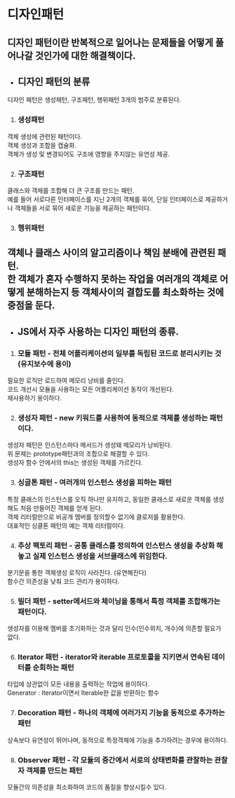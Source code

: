 # 디자인패턴

디자인 패턴이란 반복적으로 일어나는 문제들을 어떻게 풀어나갈 것인가에 대한 해결책이다.
---

- ## 디자인 패턴의 분류
디자인 패턴은 생성패턴, 구조패턴, 행위패턴 3개의 범주로 분류된다.

1. ### 생성패턴
객체 생성에 관련된 패턴이다.  
객체 생성과 조합을 캡슐화.   
객체가 생성 및 변경되어도 구조에 영향을 주지않는 유연성 제공.  

2. ### 구조패턴
클래스와 객체를 조합해 더 큰 구조를 만드는 패턴.  
예를 들어 서로다른 인터페이스를 지닌 2개의 객체를 묶어, 단일 인터페이스로 제공하거나 객체들을 서로 묶어 새로운 기능을 제공하는 패턴이다.  

3. ### 행위패턴
객체나 클래스 사이의 알고리즘이나 책임 분배에 관련된 패턴.  
한 객체가 혼자 수행하지 못하는 작업을 여러개의 객체로 어떻게 분해하는지 등 객체사이의 결합도를 최소화하는 것에 중점을 둔다.
---

- ## JS에서 자주 사용하는 디자인 패턴의 종류.
1. ### 모듈 패턴 - 전체 어플리케이션의 일부를 독립된 코드로 분리시키는 것 (유지보수에 용이)
필요한 로직만 로드하여 메모리 낭비를 줄인다.  
코드 개선시 모듈을 사용하는 모든 어플리케이션 동작이 개선된다.  
재사용하기 용이하다.

2. ### 생성자 패턴 - new 키워드를 사용하여 동적으로 객체를 생성하는 패턴이다.
생성자 패턴은 인스턴스마다 메서드가 생성돼 메모리가 낭비된다.  
위 문제는 prototype패턴과의 조합으로 해결할 수 있다.  
생성자 함수 안에서의 this는 생성된 객체를 가르킨다.  

3. ### 싱글톤 패턴 - 여러개의 인스턴스 생성을 피하는 패턴
특정 클래스의 인스턴스를 오직 하나만 유지하고, 동일한 클래스로 새로운 객체를 생성해도 처음 만들어진 객체를 얻게 된다.  
객체 리터럴만으로 비공개 멤버를 정의할수 없기에 클로저를 활용한다.  
대표적인 싱클톤 패턴의 예는 객체 리터럴이다.  

4. ### 추상 팩토리 패턴 - 공통 클래스를 정의하여 인스턴스 생성을 추상화 해놓고 실제 인스턴스 생성을 서브클래스에 위임한다.
분기문을 통한 객체생성 로직이 사라진다. (유연해진다)  
함수간 의존성을 낮춰 코드 관리가 용이하다.

5. ### 빌더 패턴 - setter메서드와 체이닝을 통해서 특정 객체를 조합해가는 패턴이다.
생성자를 이용해 멤버를 초기화하는 것과 달리 인수(인수위치, 개수)에 의존할 필요가 없다.

6. ### Iterator 패턴 - iterator와 iterable 프로토콜을 지키면서 연속된 데이터를 순회하는 패턴
타입에 상관없이 모든 내용을 출력하는 작업에 용이하다.  
Generator : Iterator이면서 Iterable한 값을 반환하는 함수

7. ### Decoration 패턴 - 하나의 객체에 여러가지 기능을 동적으로 추가하는 패턴
상속보다 유연성이 뛰어나며, 동적으로 특정객체에 기능을 추가하려는 경우에 용이하다.

8. ### Observer 패턴 - 각 모듈의 중간에서 서로의 상태변화를 관찰하는 관찰자 객체를 만드는 패턴
모듈간의 의존성을 최소화하여 코드의 품질을 향상시킬수 있다.